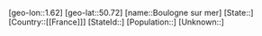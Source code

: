 ﻿---
location: [50.72,1.62]
type: City
tags:
- geo/City


SpocWebEntityId: 29296
isDeleted: false
confidential: public

---
[geo-lon::1.62]
[geo-lat::50.72]
[name::Boulogne sur mer]
[State::]
[Country::[[France]]]
[StateId::]
[Population::]
[Unknown::]


